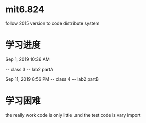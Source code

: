 # mit6.824
follow 2015 version to code distribute system

# 学习进度

Sep 1, 2019 10:36 AM

-- class 3
-- lab2 partA

Sep 11, 2019 8:56 PM
-- class 4
-- lab2 partB

# 学习困难

the really work code is only little .and the test code is vary import
